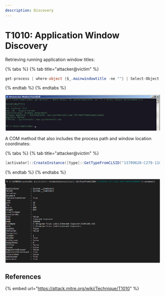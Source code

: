 ```yaml
---
description: Discovery
---
```


# T1010: Application Window Discovery

Retrieving running application window titles:

{% tabs %}
{% tab title="attacker@victim" %}
```csharp
get-process | where-object {$_.mainwindowtitle -ne ""} | Select-Object mainwindowtitle
```
{% endtab %}
{% endtabs %}

![](../../.gitbook/assets/window-titles.png)

A COM method that also includes the process path and window location coordinates:

{% tabs %}
{% tab title="attacker@victim" %}
```csharp
[activator]::CreateInstance([type]::GetTypeFromCLSID("13709620-C279-11CE-A49E-444553540000")).windows()
```
{% endtab %}
{% endtabs %}

![](../../.gitbook/assets/annotation-2019-06-18-224603.png)

## References

{% embed url="https://attack.mitre.org/wiki/Technique/T1010" %}



